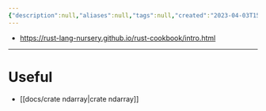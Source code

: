 ```yaml
---
{"description":null,"aliases":null,"tags":null,"created":"2023-04-03T15:08:18","updated":"2023-07-15T21:33:03","title":"Rust cookbook","dg-publish":true,"permalink":"/docs/Rust cookbook/","dgPassFrontmatter":true}
---
```


- https://rust-lang-nursery.github.io/rust-cookbook/intro.html
___

# Useful

- [[docs/crate ndarray\|crate ndarray]]
